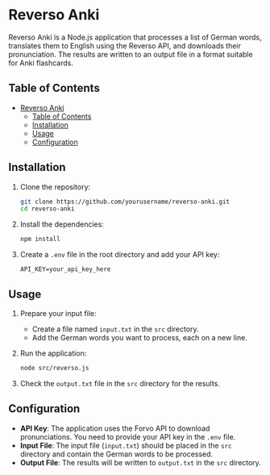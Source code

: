 # Reverso Anki

Reverso Anki is a Node.js application that processes a list of German words, translates them to English using the Reverso API, and downloads their pronunciation. The results are written to an output file in a format suitable for Anki flashcards.

## Table of Contents

- [Reverso Anki](#reverso-anki)
  - [Table of Contents](#table-of-contents)
  - [Installation](#installation)
  - [Usage](#usage)
  - [Configuration](#configuration)

## Installation

1. Clone the repository:
    ```sh
    git clone https://github.com/yourusername/reverso-anki.git
    cd reverso-anki
    ```

2. Install the dependencies:
    ```sh
    npm install
    ```

3. Create a `.env` file in the root directory and add your API key:
    ```env
    API_KEY=your_api_key_here
    ```

## Usage

1. Prepare your input file:
    - Create a file named `input.txt` in the `src` directory.
    - Add the German words you want to process, each on a new line.

2. Run the application:
    ```sh
    node src/reverso.js
    ```

3. Check the `output.txt` file in the `src` directory for the results.

## Configuration

- **API Key**: The application uses the Forvo API to download pronunciations. You need to provide your API key in the `.env` file.
- **Input File**: The input file (`input.txt`) should be placed in the `src` directory and contain the German words to be processed.
- **Output File**: The results will be written to `output.txt` in the `src` directory.

